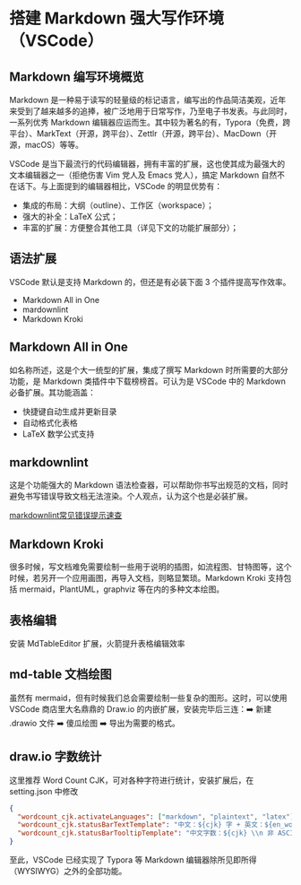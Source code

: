 # 搭建 Markdown 强大写作环境（VSCode）

## Markdown 编写环境概览

Markdown 是一种易于读写的轻量级的标记语言，编写出的作品简洁美观，近年来受到了越来越多的追捧，被广泛地用于日常写作，乃至电子书发表。与此同时，一系列优秀 Markdown 编辑器应运而生。其中较为著名的有，Typora（免费，跨平台）、MarkText（开源，跨平台）、Zettlr（开源，跨平台）、MacDown（开源，macOS）等等。

VSCode 是当下最流行的代码编辑器，拥有丰富的扩展，这也使其成为最强大的文本编辑器之一（拒绝伤害 Vim 党人及 Emacs 党人），搞定 Markdown 自然不在话下。与上面提到的编辑器相比，VSCode 的明显优势有：

- 集成的布局：大纲（outline）、工作区（workspace）；
- 强大的补全：LaTeX 公式；
- 丰富的扩展：方便整合其他工具（详见下文的功能扩展部分）；

## 语法扩展

VSCode 默认是支持 Markdown 的，但还是有必装下面 3 个插件提高写作效率。

- Markdown All in One
- mardownlint
- Markdown Kroki

## Markdown All in One

如名称所述，这是个大一统型的扩展，集成了撰写 Markdown 时所需要的大部分功能，是 Markdown 类插件中下载榜榜首。可认为是 VSCode 中的 Markdown 必备扩展。其功能涵盖：

- 快捷键自动生成并更新目录
- 自动格式化表格
- LaTeX 数学公式支持

## markdownlint

这是个功能强大的 Markdown 语法检查器，可以帮助你书写出规范的文档，同时避免书写错误导致文档无法渲染。个人观点，认为这个也是必装扩展。

[markdownlint常见错误提示速查](./lint.md)

## Markdown Kroki

很多时候，写文档难免需要绘制一些用于说明的插图，如流程图、甘特图等，这个时候，若另开一个应用画图，再导入文档，则略显繁琐。Markdown Kroki 支持包括 mermaid，PlantUML，graphviz 等在内的多种文本绘图。

## 表格编辑

安装 MdTableEditor 扩展，火箭提升表格编辑效率

## md-table 文档绘图

虽然有 mermaid，但有时候我们总会需要绘制一些复杂的图形。这时，可以使用 VSCode 商店里大名鼎鼎的 Draw.io 的内嵌扩展，安装完毕后三连：➡️ 新建 .drawio 文件 ➡️ 傻瓜绘图 ➡️ 导出为需要的格式。

## draw.io 字数统计

这里推荐 Word Count CJK，可对各种字符进行统计，安装扩展后，在 setting.json 中修改

```json
{
  "wordcount_cjk.activateLanguages": ["markdown", "plaintext", "latex"],
  "wordcount_cjk.statusBarTextTemplate": "中文：${cjk} 字 + 英文：${en_words} 词",
  "wordcount_cjk.statusBarTooltipTemplate": "中文字数：${cjk} \\n 非 ASCII 字符数：\\t${total - ascii} \\n 英文单词数：${en_words} \\n 非空白字符数：${total - whitespace} \\n 总字符数：${total}"
}
```

至此，VSCode 已经实现了 Typora 等 Markdown 编辑器除所见即所得（WYSIWYG）之外的全部功能。

